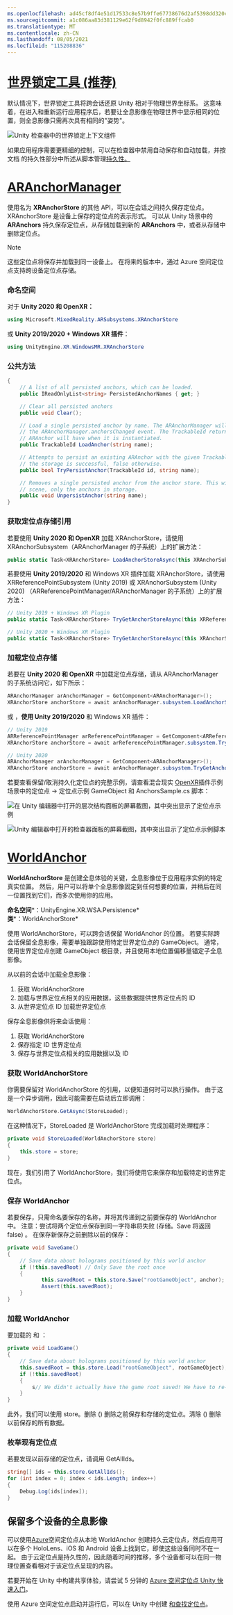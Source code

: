 ```yaml
---
ms.openlocfilehash: ad45cf8df4e51d17533c8e57b9ffe67738676d2af5398dd320cc86be469d5803
ms.sourcegitcommit: a1c086aa83d381129e62f9d8942f0fc889ffcab0
ms.translationtype: MT
ms.contentlocale: zh-CN
ms.lasthandoff: 08/05/2021
ms.locfileid: "115208836"
---
```

# <a name="world-locking-tools-recommended"></a>[世界锁定工具 (推荐) ](#tab/wlt)

默认情况下，世界锁定工具将跨会话还原 Unity 相对于物理世界坐标系。 这意味着，在进入和重新运行应用程序后，若要让全息影像在物理世界中显示相同的位置，则全息影像只需再次具有相同的"姿势"。

![Unity 检查器中的世界锁定上下文组件](../../images/world-locking-tools-img-02.png)

如果应用程序需要更精细的控制，可以在检查器中禁用自动保存和自动加载，并按文档 的持久性部分中所述从脚本管理[持久性。](https://microsoft.github.io/MixedReality-WorldLockingTools-Unity/DocGen/Documentation/Concepts/Advanced/Persistence.html)

# <a name="aranchormanager"></a>[ARAnchorManager](#tab/anchorstore)

使用名为 **XRAnchorStore** 的其他 API，可以在会话之间持久保存定位点。 XRAnchorStore 是设备上保存的定位点的表示形式。 可以从 Unity 场景中的 **ARAnchors** 持久保存定位点，从存储加载到新的 **ARAnchors** 中，或者从存储中删除定位点。

> [!NOTE]
> 这些定位点将保存并加载到同一设备上。 在将来的版本中，通过 Azure 空间定位点支持跨设备定位点存储。

### <a name="namespaces"></a>命名空间

对于 **Unity 2020 和 OpenXR：** 

``` cs
using Microsoft.MixedReality.ARSubsystems.XRAnchorStore
```

或 **Unity 2019/2020 + Windows XR 插件**： 

```cs 
using UnityEngine.XR.WindowsMR.XRAnchorStore
```

### <a name="public-methods"></a>公共方法

```cs 
{
    // A list of all persisted anchors, which can be loaded.
    public IReadOnlyList<string> PersistedAnchorNames { get; }

    // Clear all persisted anchors
    public void Clear();

    // Load a single persisted anchor by name. The ARAnchorManager will create this new anchor and report it in
    // the ARAnchorManager.anchorsChanged event. The TrackableId returned here is the same TrackableId the
    // ARAnchor will have when it is instantiated.
    public TrackableId LoadAnchor(string name);

    // Attempts to persist an existing ARAnchor with the given TrackableId to the local store. Returns true if
    // the storage is successful, false otherwise.
    public bool TryPersistAnchor(TrackableId id, string name);

    // Removes a single persisted anchor from the anchor store. This will not affect any ARAnchors in the Unity
    // scene, only the anchors in storage.
    public void UnpersistAnchor(string name);
}
```

### <a name="getting-an-anchor-store-reference"></a>获取定位点存储引用 

若要使用 **Unity 2020 和 OpenXR** 加载 XRAnchorStore，请使用 XRAnchorSubsystem（ARAnchorManager 的子系统）上的扩展方法：

``` cs
public static Task<XRAnchorStore> LoadAnchorStoreAsync(this XRAnchorSubsystem anchorSubsystem)
```

若要使用 **Unity 2019/2020** 和 Windows XR 插件加载 XRAnchorStore，请使用 XRReferencePointSubsystem (Unity 2019) 或 XRAnchorSubsystem (Unity 2020) （ARReferencePointManager/ARAnchorManager 的子系统）上的扩展方法：

```cs
// Unity 2019 + Windows XR Plugin
public static Task<XRAnchorStore> TryGetAnchorStoreAsync(this XRReferencePointSubsystem anchorSubsystem);

// Unity 2020 + Windows XR Plugin
public static Task<XRAnchorStore> TryGetAnchorStoreAsync(this XRAnchorSubsystem anchorSubsystem);
```

### <a name="loading-an-anchor-store"></a>加载定位点存储

若要在 **Unity 2020 和 OpenXR** 中加载定位点存储，请从 ARAnchorManager 的子系统访问它，如下所示：

``` cs
ARAnchorManager arAnchorManager = GetComponent<ARAnchorManager>();
XRAnchorStore anchorStore = await arAnchorManager.subsystem.LoadAnchorStoreAsync();
```

或 ，**使用 Unity 2019/2020** 和 Windows XR 插件：

``` cs
// Unity 2019
ARReferencePointManager arReferencePointManager = GetComponent<ARReferencePointManager>();
XRAnchorStore anchorStore = await arReferencePointManager.subsystem.TryGetAnchorStoreAsync();

// Unity 2020
ARAnchorManager arAnchorManager = GetComponent<ARAnchorManager>();
XRAnchorStore anchorStore = await arAnchorManager.subsystem.TryGetAnchorStoreAsync();
```

若要查看保留/取消持久化定位点的完整示例，请查看混合现实 [OpenXR](../../xr-project-setup.md#unity-sample-projects-for-openxr-and-hololens-2)插件示例场景中的定位点 -> 定位点示例 GameObject 和 AnchorsSample.cs 脚本：

![在 Unity 编辑器中打开的层次结构面板的屏幕截图，其中突出显示了定位点示例](../../images/openxr-features-img-04.png)

![Unity 编辑器中打开的检查器面板的屏幕截图，其中突出显示了定位点示例脚本](../../images/openxr-features-img-05.png)

# <a name="worldanchor"></a>[WorldAnchor](#tab/worldanchor)

**WorldAnchorStore** 是创建全息体验的关键，全息影像位于应用程序实例的特定真实位置。 然后，用户可以将单个全息影像固定到任何想要的位置，并稍后在同一位置找到它们，而多次使用你的应用。

**命名空间***：UnityEngine.XR.WSA.Persistence*<br>
**类***：WorldAnchorStore*

使用 WorldAnchorStore，可以跨会话保留 WorldAnchor 的位置。 若要实际跨会话保留全息影像，需要单独跟踪使用特定世界定位点的 GameObject。 通常，使用世界定位点创建 GameObject 根目录，并且使用本地位置偏移量锚定子全息影像。

从以前的会话中加载全息影像：

1. 获取 WorldAnchorStore
2. 加载与世界定位点相关的应用数据，这些数据提供世界定位点的 ID
3. 从世界定位点 ID 加载世界定位点

保存全息影像供将来会话使用：

1. 获取 WorldAnchorStore
2. 保存指定 ID 世界定位点
3. 保存与世界定位点相关的应用数据以及 ID

### <a name="getting-the-worldanchorstore"></a>获取 WorldAnchorStore

你需要保留对 WorldAnchorStore 的引用，以便知道何时可以执行操作。 由于这是一个异步调用，因此可能需要在启动后立即调用：

```cs
WorldAnchorStore.GetAsync(StoreLoaded);
```

在这种情况下，StoreLoaded 是 WorldAnchorStore 完成加载时处理程序：

```cs
private void StoreLoaded(WorldAnchorStore store)
{
    this.store = store;
}
```

现在，我们引用了 WorldAnchorStore，我们将使用它来保存和加载特定的世界定位点。

### <a name="saving-a-worldanchor"></a>保存 WorldAnchor

若要保存，只需命名要保存的名称，并将其传递到之前要保存的 WorldAnchor 中。 注意：尝试将两个定位点保存到同一字符串将失败 (存储。Save 将返回 false) 。 在保存新保存之前删除以前的保存：

```cs
private void SaveGame()
{
    // Save data about holograms positioned by this world anchor
    if (!this.savedRoot) // Only Save the root once
    {
           this.savedRoot = this.store.Save("rootGameObject", anchor);
           Assert(this.savedRoot);
    }
}
```

### <a name="loading-a-worldanchor"></a>加载 WorldAnchor

要加载的 和 ：

```cs
private void LoadGame()
{
    // Save data about holograms positioned by this world anchor
    this.savedRoot = this.store.Load("rootGameObject", rootGameObject);
    if (!this.savedRoot)
    {
        s// We didn't actually have the game root saved! We have to re-place our objects or start over
    }
}
```

此外，我们可以使用 store。删除 () 删除之前保存和存储的定位点。清除 () 删除以前保存的所有数据。

### <a name="enumerating-existing-anchors"></a>枚举现有定位点

若要发现以前存储的定位点，请调用 GetAllIds。

```cs
string[] ids = this.store.GetAllIds();
for (int index = 0; index < ids.Length; index++)
{
    Debug.Log(ids[index]);
}
```

## <a name="persisting-holograms-for-multiple-devices"></a>保留多个设备的全息影像

可以使用<a href="/azure/spatial-anchors/overview" target="_blank">Azure</a>空间定位点从本地 WorldAnchor 创建持久云定位点，然后应用可以在多个 HoloLens、iOS 和 Android 设备上找到它，即使这些设备同时不在一起。  由于云定位点是持久性的，因此随着时间的推移，多个设备都可以在同一物理位置查看相对于该定位点呈现的内容。

若要开始在 Unity 中构建共享体验，请尝试 5 分钟的 <a href="/azure/spatial-anchors/unity-overview" target="_blank">Azure 空间定位点 Unity 快速入门</a>。

使用 Azure 空间定位点启动并运行后，可以在 Unity 中创建 <a href="/azure/spatial-anchors/concepts/create-locate-anchors-unity" target="_blank">和查找定位点</a>。